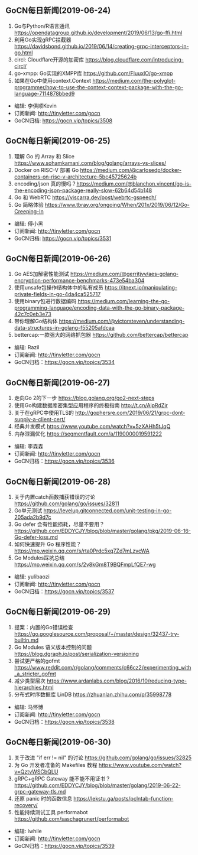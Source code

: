 ## GoCN每日新闻(2019-06-24)

1. Go与Python/R语言通讯 https://opendatagroup.github.io/development/2019/06/13/go-ffi.html
2. 利用Go实现gRPC拦截器 https://davidsbond.github.io/2019/06/14/creating-grpc-interceptors-in-go.html
3. circl: Cloudflare开源的加密库 https://blog.cloudflare.com/introducing-circl/
4. go-xmpp: Go实现的XMPP库 https://github.com/FluuxIO/go-xmpp
5. 如果在Go中使用context.Context https://medium.com/the-polyglot-programmer/how-to-use-the-context-context-package-with-the-go-language-7114878bbed9

* 编辑: 李俱顺Kevin
* 订阅新闻: http://tinyletter.com/gocn
* GoCN归档: https://gocn.vip/topics/3508

## GoCN每日新闻(2019-06-25)

1. 理解 Go 的 Array 和 Slice https://www.sohamkamani.com/blog/golang/arrays-vs-slices/
2. Docker on RISC-V 部署 Go https://medium.com/@carlosedp/docker-containers-on-risc-v-architecture-5bc45725624b
3. encoding/json 真的慢吗？https://medium.com/@blanchon.vincent/go-is-the-encoding-json-package-really-slow-62b64d54b148
4. Go 和 WebRTC https://viscarra.dev/post/webrtc-gspeech/
5. Go 简略体验 https://www.tbray.org/ongoing/When/201x/2019/06/12/Go-Creeping-In

* 编辑: 傅小黑
* 订阅新闻: http://tinyletter.com/gocn
* GoCN归档: https://gocn.vip/topics/3531

## GoCN每日新闻(2019-06-26)

1. Go AES加解密性能测试 https://medium.com/@gerritjvv/aes-golang-encryption-performance-benchmarks-473e54ba304
2. 使用unsafe包操作结构体中的私有成员 https://itnext.io/manipulating-private-fields-in-go-4da4ca525717
3. 使用binary包进行数据编码 https://medium.com/learning-the-go-programming-language/encoding-data-with-the-go-binary-package-42c7c0eb3e73
4. 带你理解Go结构体 https://medium.com/@victorsteven/understanding-data-structures-in-golang-f55205afdcaa
5. bettercap:一款强大的网络抓包器 https://github.com/bettercap/bettercap

* 编辑: Razil
* 订阅新闻: http://tinyletter.com/gocn
* GoCN归档：https://gocn.vip/topics/3534


## GoCN每日新闻(2019-06-27)

1. 走向Go 2的下一步 https://blog.golang.org/go2-next-steps
2. 使用Go构建数据库密集型应用程序的终极指南 http://t.cn/AipRdZir
3. 关于在gRPC中使用TLS的 http://gophersre.com/2019/06/21/grpc-dont-supply-a-client-cert/
4. 经典并发模式 https://www.youtube.com/watch?v=5zXAHh5tJqQ
5. 内存泄漏优化 https://segmentfault.com/a/1190000019591222

* 编辑: 李森森
* 订阅新闻: http://tinyletter.com/gocn
* GoCN归档：https://gocn.vip/topics/3536

## GoCN每日新闻(2019-06-28)

1. 关于内置catch函数捕获错误的讨论 https://github.com/golang/go/issues/32811
2. Go单元测试 https://levelup.gitconnected.com/unit-testing-in-go-205ada2b9d7c
3. Go defer 会有性能损耗，尽量不要用？https://github.com/EDDYCJY/blog/blob/master/golang/pkg/2019-06-16-Go-defer-loss.md
4. 如何快速提升 Go 程序性能？ https://mp.weixin.qq.com/s/rta0Prdc5xq7Zd7mLzvcWA
5. Go Modules踩坑总结 https://mp.weixin.qq.com/s/2v8kGm8T9BQFmpLfQE7-wg

* 编辑: yulibaozi
* 订阅新闻: http://tinyletter.com/gocn
* GoCN归档：https://gocn.vip/topics/3537

## GoCN每日新闻(2019-06-29)

1. 提案：内置的Go错误检查 https://go.googlesource.com/proposal/+/master/design/32437-try-builtin.md
2. Go Modules 语义版本控制的问题 https://blog.dgraph.io/post/serialization-versioning
3. 尝试更严格的gofmt https://www.reddit.com/r/golang/comments/c66cz2/experimenting_with_a_stricter_gofmt
4. 减少类型层次 https://www.ardanlabs.com/blog/2016/10/reducing-type-hierarchies.html
5. 分布式时序数据库 LinDB https://zhuanlan.zhihu.com/p/35998778

* 编辑: 马怀博 
* 订阅新闻: http://tinyletter.com/gocn
* GoCN归档：https://gocn.vip/topics/3538

## GoCN每日新闻(2019-06-30)

1. 关于改进 "if err != nil" 的讨论 https://github.com/golang/go/issues/32825
2. 为 Go 开发者准备的 Makefiles 教程 https://www.youtube.com/watch?v=QztvWSCbQLU
3. gRPC+gRPC Gateway 能不能不用证书？https://github.com/EDDYCJY/blog/blob/master/golang/2019-06-22-grpc-gateway-tls.md
4. 还原 panic 时的函数信息 https://lekstu.ga/posts/pclntab-function-recovery/
5. 性能持续测试工具 performabot https://github.com/saschagrunert/performabot

* 编辑: lwhile
* 订阅新闻: http://tinyletter.com/gocn
* GoCN归档：https://gocn.vip/topics/3539
